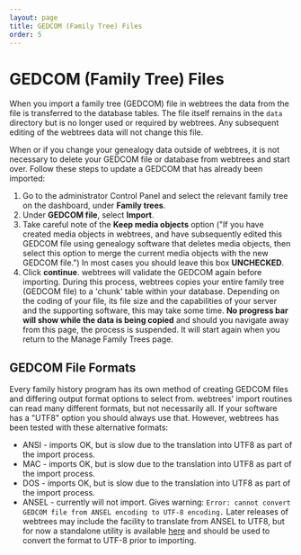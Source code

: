 ```yaml
---
layout: page
title: GEDCOM (Family Tree) Files
order: 5
---
```


# GEDCOM (Family Tree) Files

When you import a family tree (GEDCOM) file in webtrees the data from the file is transferred to the database tables. The file itself remains in the `data` directory but is no longer used or required by webtrees. Any subsequent editing of the webtrees data will not change this file.

When or if you change your genealogy data outside of webtrees, it is not necessary to delete your GEDCOM file or database from webtrees and start over. Follow these steps to update a GEDCOM that has already been imported:

1. Go to the administrator Control Panel and select the relevant family tree on the dashboard, under **Family trees**.
2. Under **GEDCOM file**, select **Import**.
3. Take careful note of the **Keep media objects** option ("If you have created media objects in webtrees, and have subsequently edited this GEDCOM file using genealogy software that deletes media objects, then select this option to merge the current media objects with the new GEDCOM file.") In most cases you should leave this box **UNCHECKED**.
4. Click **continue**. webtrees will validate the GEDCOM again before importing. During this process, webtrees copies your entire family tree (GEDCOM file) to a 'chunk' table within your database. Depending on the coding of your file, its file size and the capabilities of your server and the supporting software, this may take some time. **No progress bar will show while the data is being copied** and should you navigate away from this page, the process is suspended. It will start again when you return to the Manage Family Trees page.

## GEDCOM File Formats

Every family history program has its own method of creating GEDCOM files and differing output format options to select from. webtrees' import routines can read many different formats, but not necessarily all. If your software has a "UTF8" option you should always use that. However, webtrees has been tested with these alternative formats:

- ANSI - imports OK, but is slow due to the translation into UTF8 as part of the import process.
- MAC - imports OK, but is slow due to the translation into UTF8 as part of the import process.
- DOS - imports OK, but is slow due to the translation into UTF8 as part of the import process.
- ANSEL - currently will not import. Gives warning: `Error: cannot convert GEDCOM file from ANSEL encoding to UTF-8 encoding.` Later releases of webtrees may include the facility to translate from ANSEL to UTF8, but for now a standalone utility is available [here](https://dev.webtrees.net/ansel/) and should be used to convert the format to UTF-8 prior to importing.
